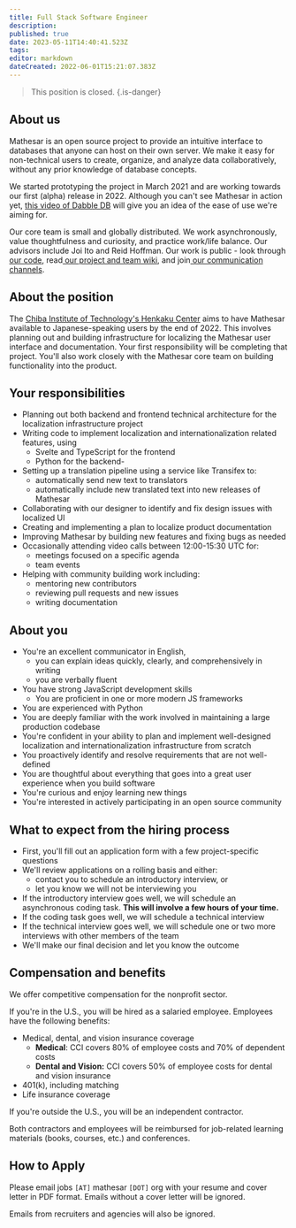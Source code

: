 ```yaml
---
title: Full Stack Software Engineer
description: 
published: true
date: 2023-05-11T14:40:41.523Z
tags: 
editor: markdown
dateCreated: 2022-06-01T15:21:07.383Z
---
```


> This position is closed.
{.is-danger}

## About us

Mathesar is an open source project to provide an intuitive interface to databases that anyone can host on their own server. We make it easy for non-technical users to create, organize, and analyze data collaboratively, without any prior knowledge of database concepts. 

We started prototyping the project in March 2021 and are working towards our first (alpha) release in 2022. Although you can't see Mathesar in action yet, [this video of Dabble DB](https://www.youtube.com/watch?v=MCVj5RZOqwY) will give you an idea of the ease of use we're aiming for.

Our core team is small and globally distributed. We work asynchronously, value thoughtfulness and curiosity, and practice work/life balance. Our advisors include Joi Ito and Reid Hoffman. Our work is public - look through[  our code](https://github.com/centerofci/mathesar), read[  our project and team wiki](https://wiki.mathesar.org/en/home), and join[  our communication channels](https://wiki.mathesar.org/en/community).

## About the position

The [Chiba Institute of Technology's Henkaku Center](https://henkaku.org/en/CIT-henkaku-center/) aims to have Mathesar available to Japanese-speaking users by the end of 2022. This involves planning out and building infrastructure for localizing the Mathesar user interface and documentation. Your first responsibility will be completing that project. You'll also work closely with the Mathesar core team on building functionality into the product.

## Your responsibilities
- Planning out both backend and frontend technical architecture for the localization infrastructure project
- Writing code to implement localization and internationalization related features, using
	- Svelte and TypeScript for the frontend
	- Python for the backend-
- Setting up a translation pipeline using a service like Transifex to:
	- automatically send new text to translators
	- automatically include new translated text into new releases of Mathesar
- Collaborating with our designer to identify and fix design issues with localized UI
- Creating and implementing a plan to localize product documentation
- Improving Mathesar by building new features and fixing bugs as needed
- Occasionally attending video calls between 12:00-15:30 UTC for:
	- meetings focused on a specific agenda
	- team events
- Helping with community building work including:
	- mentoring new contributors
  - reviewing pull requests and new issues
  - writing documentation

## About you
- You're an excellent communicator in English,
	- you can explain ideas quickly, clearly, and comprehensively in writing
	- you are verbally fluent
- You have strong JavaScript development skills 
	- You are proficient in one or more modern JS frameworks
- You are experienced with Python
- You are deeply familiar with the work involved in maintaining a large production codebase
- You're confident in your ability to plan and implement well-designed localization and internationalization infrastructure from scratch
- You proactively identify and resolve requirements that are not well-defined
- You are thoughtful about everything that goes into a great user experience when you build software
- You're curious and enjoy learning new things
- You're interested in actively participating in an open source community

## What to expect from the hiring process
- First, you'll fill out an application form with a few project-specific questions
- We'll review applications on a rolling basis and either:
	- contact you to schedule an introductory interview, or
	- let you know we will not be interviewing you
- If the introductory interview goes well, we will schedule an asynchronous coding task. **This will involve a few hours of your time.**
- If the coding task goes well, we will schedule a technical interview
- If the technical interview goes well, we will schedule one or two more interviews with other members of the team
- We'll make our final decision and let you know the outcome

## Compensation and benefits
We offer competitive compensation for the nonprofit sector.

If you're in the U.S., you will be hired as a salaried employee. Employees have the following benefits:
- Medical, dental, and vision insurance coverage
	- **Medical**: CCI covers 80% of employee costs and 70% of dependent costs 
	- **Dental and Vision:** CCI covers 50% of employee costs for dental and vision insurance
- 401(k), including matching
- Life insurance coverage

If you're outside the U.S., you will be an independent contractor. 

Both contractors and employees will be reimbursed for job-related learning materials (books, courses, etc.) and conferences.

## How to Apply

Please email jobs `[AT]` mathesar `[DOT]` org with your resume and cover letter in PDF format. Emails without a cover letter will be ignored.

Emails from recruiters and agencies will also be ignored.